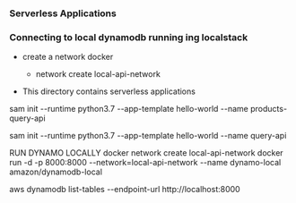 ### Serverless Applications ###


### Connecting to local dynamodb running ing localstack ###
* create a network docker
    - network create local-api-network


* This directory contains serverless applications 

sam init --runtime python3.7 --app-template hello-world --name products-query-api

sam init --runtime python3.7 --app-template hello-world --name query-api


RUN DYNAMO LOCALLY
docker network create local-api-network
docker run -d -p 8000:8000 --network=local-api-network --name dynamo-local amazon/dynamodb-local

aws dynamodb list-tables --endpoint-url http://localhost:8000